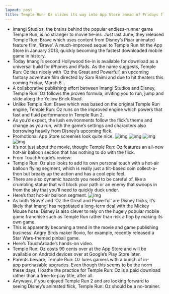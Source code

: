 ```yaml
---
layout: post
title: Temple Run- Oz slides its way into App Store ahead of Fridays flick release
---
```

* Imangi Studios, the brains behind the popular endless-runner game Temple Run, is no stranger to movie tie-ins. Just last June, they released Temple Run: Brave which uses content from Disney’s Pixar animated feature film, ‘Brave’. A much-improved sequel to Temple Run hit the App Store in January 2013, quickly becoming the fastest downloaded mobile game in history.
* Today Imangi’s second Hollywood tie-in is available for download as a universal build for iPhones and iPads. As the name suggests, Temple Run: Oz ties nicely with ‘Oz the Great and Powerful’, an upcoming fantasy adventure film directed by Sam Raimi and due to hit theaters this coming Friday, March 8…
* A collaborative publishing effort between Imangi Studios and Disney, Temple Run: Oz follows the proven formula, inviting you to run, jump and slide along the Yellow Brick Road.
* Unlike Temple Run: Brave which was based on the original Temple Run engine, Temple Run: Oz runs on the improved engine which powers that fast and fluid performance in Temple Run 2.
* As you’d expect, the lush environments follow the flick’s theme and change as you run, with the game’s settings and characters also borrowing heavily from Disney’s upcoming flick.
* Promotional App Store screenies look quite nice.
![img](http://media.idownloadblog.com/wp-content/uploads/2013/03/Temple-Run-Oz-for-iOS-iPhone-screenshot-002.jpg)
![img](http://media.idownloadblog.com/wp-content/uploads/2013/03/Temple-Run-Oz-for-iOS-iPhone-screenshot-003.jpg)
![img](http://media.idownloadblog.com/wp-content/uploads/2013/03/Temple-Run-Oz-for-iOS-iPhone-screenshot-004.jpg)
![img](http://media.idownloadblog.com/wp-content/uploads/2013/03/Temple-Run-Oz-for-iOS-iPhone-screenshot-005.jpg)
* It’s not just about the movie, though: Temple Run: Oz features an all-new hot-air balloon section that has nothing to do with the flick.
* From TouchArcade‘s review:
* Temple Run: Oz also looks to add its own personal touch with a hot-air balloon flying segment, which is really just a tilt-based coin collect-a-thon but breaks up the action and has a cool epic feel.
* There are also dynamic hazards you need to be careful of, like a crumbling statue that will block your path or an enemy that swoops in from the sky that you’ll need to quickly duck under.
* Here’s that hot-air balloon segment.
![img](http://media.idownloadblog.com/wp-content/uploads/2013/03/Temple-Run-Oz-for-iOS-iPhone-screenshot-001.jpg)
* As both ‘Brave’ and ‘Oz the Great and Powerful’ are Disney flicks, it’s likely that Imangi has negotiated a long-term deal with the Mickey Mouse hose. Disney is also clever to rely on the hugely popular mobile game franchise such as Temple Run rather than risk a flop by making its own game.
* This is apparently becoming a trend in the movie and game publishing business. Angry Birds maker Rovio, for example, recently released a Star Wars-themed pinball game.
* Here’s TouchArcade’s hands-on video.
* Temple Run: Oz costs 99 cents over at the App Store and will be available on Android devices over at Google’s Play Store later.
* Parents beware, Temple Run: Oz lures gamers with a bunch of in-app purchasable upgrades. Even though this seems to be the norm these days, I loathe the practice for Temple Run: Oz is a paid download rather than a free-to-play title, after all.
* Anyways, if you enjoyed Temple Run 2 and are looking forward to seeing Disney’s animated flick, Temple Run: Oz should be a no-brainer.

